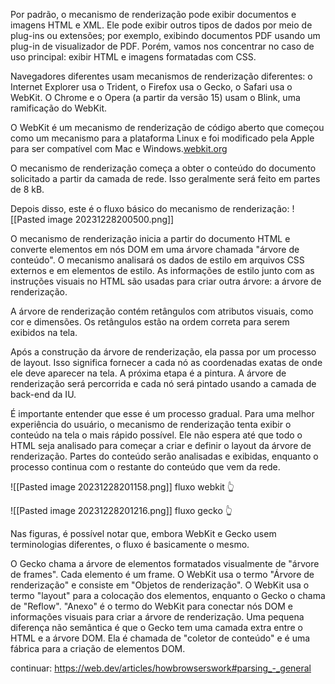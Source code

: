 Por padrão, o mecanismo de renderização pode exibir documentos e imagens HTML e XML. Ele pode exibir outros tipos de dados por meio de plug-ins ou extensões; por exemplo, exibindo documentos PDF usando um plug-in de visualizador de PDF. Porém, vamos nos concentrar no caso de uso principal: exibir HTML e imagens formatadas com CSS.

Navegadores diferentes usam mecanismos de renderização diferentes: o Internet Explorer usa o Trident, o Firefox usa o Gecko, o Safari usa o WebKit. O Chrome e o Opera (a partir da versão 15) usam o Blink, uma ramificação do WebKit.

O WebKit é um mecanismo de renderização de código aberto que começou como um mecanismo para a plataforma Linux e foi modificado pela Apple para ser compatível com Mac e Windows.[webkit.org](http://webkit.org/) 

O mecanismo de renderização começa a obter o conteúdo do documento solicitado a partir da camada de rede. Isso geralmente será feito em partes de 8 kB.

Depois disso, este é o fluxo básico do mecanismo de renderização:
![[Pasted image 20231228200500.png]]

O mecanismo de renderização inicia a partir do documento HTML e converte elementos em nós DOM em uma árvore chamada "árvore de conteúdo". O mecanismo analisará os dados de estilo em arquivos CSS externos e em elementos de estilo. As informações de estilo junto com as instruções visuais no HTML são usadas para criar outra árvore: a árvore de renderização.

A árvore de renderização contém retângulos com atributos visuais, como cor e dimensões. Os retângulos estão na ordem correta para serem exibidos na tela.

Após a construção da árvore de renderização, ela passa por um processo de layout. Isso significa fornecer a cada nó as coordenadas exatas de onde ele deve aparecer na tela. A próxima etapa é a pintura. A árvore de renderização será percorrida e cada nó será pintado usando a camada de back-end da IU.

É importante entender que esse é um processo gradual. Para uma melhor experiência do usuário, o mecanismo de renderização tenta exibir o conteúdo na tela o mais rápido possível. Ele não espera até que todo o HTML seja analisado para começar a criar e definir o layout da árvore de renderização. Partes do conteúdo serão analisadas e exibidas, enquanto o processo continua com o restante do conteúdo que vem da rede.

![[Pasted image 20231228201158.png]]
fluxo webkit 👆

![[Pasted image 20231228201216.png]]
fluxo gecko 👆

Nas figuras, é possível notar que, embora WebKit e Gecko usem terminologias diferentes, o fluxo é basicamente o mesmo.

O Gecko chama a árvore de elementos formatados visualmente de "árvore de frames". Cada elemento é um frame. O WebKit usa o termo "Árvore de renderização" e consiste em "Objetos de renderização". O WebKit usa o termo "layout" para a colocação dos elementos, enquanto o Gecko o chama de "Reflow". "Anexo" é o termo do WebKit para conectar nós DOM e informações visuais para criar a árvore de renderização. Uma pequena diferença não semântica é que o Gecko tem uma camada extra entre o HTML e a árvore DOM. Ela é chamada de "coletor de conteúdo" e é uma fábrica para a criação de elementos DOM.

continuar: https://web.dev/articles/howbrowserswork#parsing_-_general